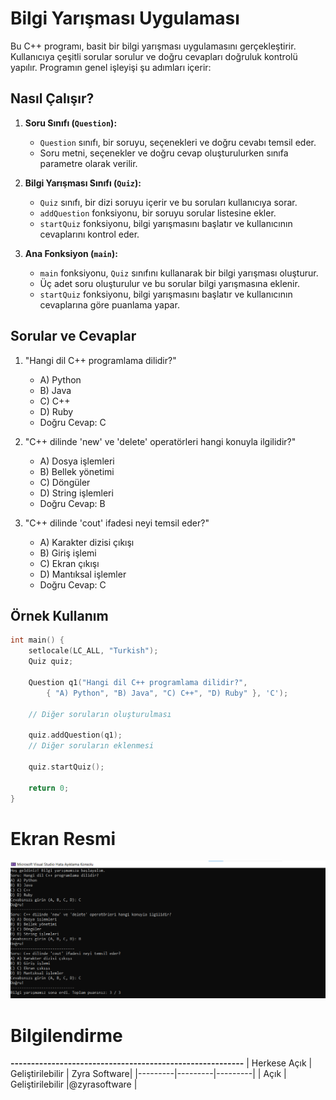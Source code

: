 # Bilgi Yarışması Uygulaması

Bu C++ programı, basit bir bilgi yarışması uygulamasını gerçekleştirir. Kullanıcıya çeşitli sorular sorulur ve doğru cevapları doğruluk kontrolü yapılır. Programın genel işleyişi şu adımları içerir:

## Nasıl Çalışır?

1. **Soru Sınıfı (`Question`):**
   - `Question` sınıfı, bir soruyu, seçenekleri ve doğru cevabı temsil eder.
   - Soru metni, seçenekler ve doğru cevap oluşturulurken sınıfa parametre olarak verilir.

2. **Bilgi Yarışması Sınıfı (`Quiz`):**
   - `Quiz` sınıfı, bir dizi soruyu içerir ve bu soruları kullanıcıya sorar.
   - `addQuestion` fonksiyonu, bir soruyu sorular listesine ekler.
   - `startQuiz` fonksiyonu, bilgi yarışmasını başlatır ve kullanıcının cevaplarını kontrol eder.

3. **Ana Fonksiyon (`main`):**
   - `main` fonksiyonu, `Quiz` sınıfını kullanarak bir bilgi yarışması oluşturur.
   - Üç adet soru oluşturulur ve bu sorular bilgi yarışmasına eklenir.
   - `startQuiz` fonksiyonu, bilgi yarışmasını başlatır ve kullanıcının cevaplarına göre puanlama yapar.

## Sorular ve Cevaplar

1. "Hangi dil C++ programlama dilidir?"
   - A) Python
   - B) Java
   - C) C++
   - D) Ruby
   - Doğru Cevap: C

2. "C++ dilinde 'new' ve 'delete' operatörleri hangi konuyla ilgilidir?"
   - A) Dosya işlemleri
   - B) Bellek yönetimi
   - C) Döngüler
   - D) String işlemleri
   - Doğru Cevap: B

3. "C++ dilinde 'cout' ifadesi neyi temsil eder?"
   - A) Karakter dizisi çıkışı
   - B) Giriş işlemi
   - C) Ekran çıkışı
   - D) Mantıksal işlemler
   - Doğru Cevap: C

## Örnek Kullanım

```cpp
int main() {
    setlocale(LC_ALL, "Turkish");
    Quiz quiz;

    Question q1("Hangi dil C++ programlama dilidir?",
        { "A) Python", "B) Java", "C) C++", "D) Ruby" }, 'C');

    // Diğer soruların oluşturulması

    quiz.addQuestion(q1);
    // Diğer soruların eklenmesi

    quiz.startQuiz();

    return 0;
}
```



# Ekran Resmi
![zyrasoftware](kodde.PNG)

# Bilgilendirme
**---------------------------------------------------------**
| Herkese Açık | Geliştirilebilir | Zyra Software|
|---------|---------|---------|
| Açık | Geliştirilebilir |@zyrasoftware |

